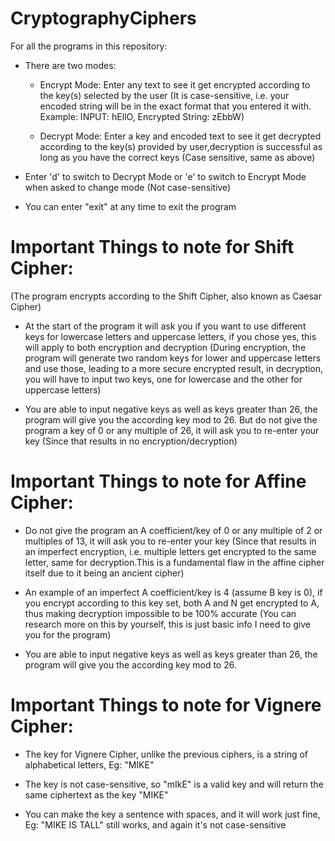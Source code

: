 # CryptographyCiphers

For all the programs in this repository:

 - There are two modes:

   - Encrypt Mode: Enter any text to see it get encrypted according to the key(s) selected by the user (It is case-sensitive, i.e. your encoded string will be in the exact format that you entered it with. Example: INPUT: hEllO, Encrypted String: zEbbW)
  
   - Decrypt Mode: Enter a key and encoded text to see it get decrypted according to the key(s) provided by user,decryption is successful as long as you have the correct keys (Case sensitive, same as above)


  -  Enter 'd' to switch to Decrypt Mode or 'e' to switch to Encrypt Mode when asked to change mode (Not case-sensitive)

  - You can enter "exit" at any time to exit the program 

# **Important Things to note for Shift Cipher:**

  (The program encrypts according to the Shift Cipher, also known as Caesar Cipher)

  - At the start of the program it will ask you if you want to use different keys for lowercase letters and uppercase letters, if you chose yes, this will apply to both encryption      and decryption (During encryption, the program will generate two random keys for lower and uppercase letters and use those, leading to a more secure encrypted result, in decryption, you will have to input two keys, one for lowercase and the other for uppercase letters)
    
  - You are able to input negative keys as well as keys greater than 26, the program will give you the according key mod to 26. But do not give the program a key of 0 or any multiple of 26, it will ask you to re-enter your key (Since that results in no encryption/decryption)

  # **Important Things to note for Affine Cipher:**

- Do not give the program an A coefficient/key of 0 or any multiple of 2 or multiples of 13, it will ask you to re-enter your key (Since that results in an imperfect encryption, i.e. multiple letters get encrypted to the same letter, same for decryption.This is a fundamental flaw in the affine cipher itself due to it being an ancient cipher)
  
- An example of an imperfect A coefficient/key is 4 (assume B key is 0), if you encrypt according to this key set, both A and N get encrypted to A, thus making decryption impossible to be 100% accurate (You can research more on this by yourself, this is just basic info I need to give you for the program)
 
- You are able to input negative keys as well as keys greater than 26, the program will give you the according key mod to 26.

# **Important Things to note for Vignere Cipher:**

- The key for Vignere Cipher, unlike the previous ciphers, is a string of alphabetical letters, Eg: "MIKE"
  
- The key is not case-sensitive, so "mIkE" is a valid key and will return the same ciphertext as the key "MIKE"
  
- You can make the key a sentence with spaces, and it will work just fine, Eg: "MIKE IS TALL" still works, and again it's not case-sensitive
